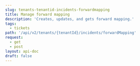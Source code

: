 ```yaml
---
slug: tenants-tenantid-incidents-forwardmapping
title: Manage forward mapping
description: 'Creates, updates, and gets forward mapping.'
tags:
  - tickets
path: '/api/v2/tenants/{tenantId}/incidents/forwardMapping'
request:
  - get
  - post
layout: api-doc
draft: false
---
```

